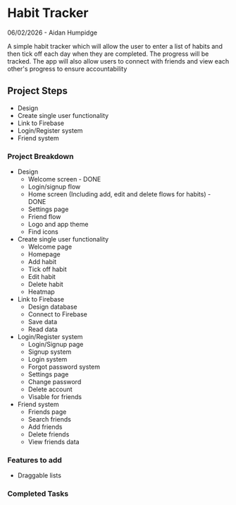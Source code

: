 # Habit Tracker 
06/02/2026 - Aidan Humpidge

A simple habit tracker which will allow the user to enter a list of habits and then tick off each day when they are completed. The progress will be tracked. The app will also allow users to connect with friends and view each other's progress to ensure accountability

## Project Steps 
* Design
* Create single user functionality 
* Link to Firebase
* Login/Register system
* Friend system 

### Project Breakdown
* Design
    * Welcome screen - DONE
    * Login/signup flow
    * Home screen (Including add, edit and delete flows for habits) - DONE
    * Settings page
    * Friend flow 
    * Logo and app theme
    * Find icons
* Create single user functionality
    * Welcome page
    * Homepage
    * Add habit
    * Tick off habit
    * Edit habit
    * Delete habit
    * Heatmap
* Link to Firebase
    * Design database
    * Connect to Firebase
    * Save data
    * Read data
* Login/Register system
    * Login/Signup page
    * Signup system
    * Login system
    * Forgot password system
    * Settings page
    * Change password
    * Delete account 
    * Visable for friends
* Friend system
    * Friends page
    * Search friends
    * Add friends
    * Delete friends
    * View friends data 

### Features to add 
* Draggable lists 

### Completed Tasks

